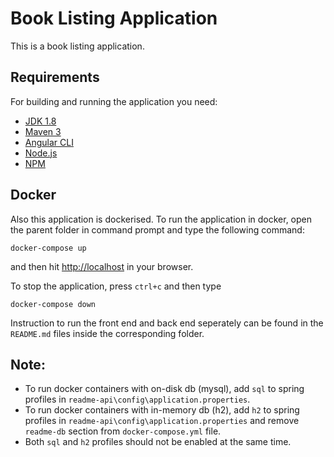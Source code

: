 # Book Listing Application

This is a book listing application.

## Requirements
For building and running the application you need:

- [JDK 1.8](http://www.oracle.com/technetwork/java/javase/downloads/jdk8-downloads-2133151.html)
- [Maven 3](https://maven.apache.org)
- [Angular CLI](https://cli.angular.io/)
- [Node.js](https://nodejs.org/en/)
- [NPM](https://www.npmjs.com/)

## Docker
Also this application is dockerised. To run the application in docker, open the parent folder in command prompt and type the following command:

```shell
docker-compose up
```

and then hit [http://localhost](http://localhost) in your browser.

To stop the application, press `ctrl+c` and then type
```shell
docker-compose down
```

Instruction to run the front end and back end seperately can be found in the `README.md` files inside the corresponding folder.

## Note: 
- To run docker containers with on-disk db (mysql), add `sql` to spring profiles in `readme-api\config\application.properties`.
- To run docker containers with in-memory db (h2), add `h2` to spring profiles in `readme-api\config\application.properties` and remove `readme-db` section from `docker-compose.yml` file.
- Both `sql` and `h2` profiles should not be enabled at the same time.